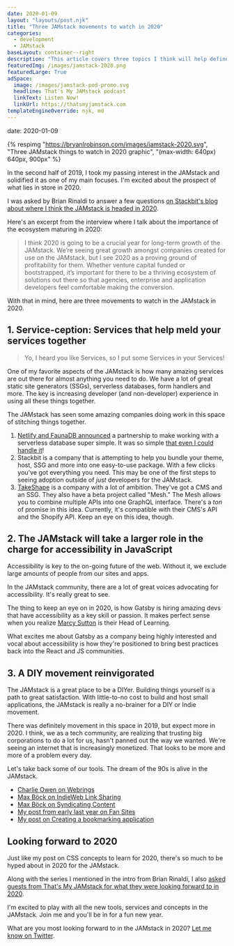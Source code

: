 ```yaml
---
date: 2020-01-09
layout: "layouts/post.njk"
title: "Three JAMstack movements to watch in 2020"
categories:
  - development
  - JAMstack
baseLayout: container--right
description: "This article covers three topics I think will help define the JAMstack in 2020."
featuredImg: /images/jamstack-2020.png
featuredLarge: True
adSpace: 
  image: /images/jamstack-pod-promo.svg
  headline: That's My JAMstack podcast
  linkText: Listen Now!
  linkUrl: https://thatsmyjamstack.com
templateEngineOverride: njk, md
---
```

date: 2020-01-09

{% respimg
    "https://bryanlrobinson.com/images/jamstack-2020.svg",
    "Three JAMstack things to watch in 2020 graphic",
    "(max-width: 640px) 640px, 900px"
%}


In the second half of 2019, I took my passing interest in the JAMstack and solidified it as one of my main focuses. I'm excited about the prospect of what lies in store in 2020.

I was asked by Brian Rinaldi to answer a few questions [on Stackbit's blog about where I think the JAMstack is headed in 2020](https://www.stackbit.com/blog/jamstack-2020-bryan-robinson/).

Here's an excerpt from the interview where I talk about the importance of the ecosystem maturing in 2020:

> I think 2020 is going to be a crucial year for long-term growth of the JAMstack. We’re seeing great growth amongst companies created for use on the JAMstack, but I see 2020 as a proving ground of profitability for them. Whether venture capital funded or bootstrapped, it’s important for there to be a thriving ecosystem of solutions out there so that agencies, enterprise and application developers feel comfortable making the conversion.

With that in mind, here are three movements to watch in the JAMstack in 2020.

## 1\. Service-ception: Services that help meld your services together

> Yo, I heard you like Services, so I put some Services in your Services!

One of my favorite aspects of the JAMstack is how many amazing services are out there for almost anything you need to do. We have a lot of great static site generators (SSGs), serverless databases, form handlers and more. The key is increasing developer (and non-developer) experience in using all these things together.

The JAMstack has seen some amazing companies doing work in this space of stitching things together.

1. [Netlify and FaunaDB announced](https://www.netlify.com/blog/2019/09/10/announcing-the-faunadb-add-on-for-netlify/) a partnership to make working with a serverless database super simple. It was so simple [that even I could handle it](https://www.smashingmagazine.com/2019/10/bookmarking-application-faunadb-netlify-11ty/)!
2. Stackbit is a company that is attempting to help you bundle your theme, host, SSG and more into one easy-to-use package. With a few clicks you've got everything you need. This may be one of the first steps to seeing adoption outside of _just_ developers for the JAMstack.
3. [TakeShape](https://www.takeshape.io/) is a company with a lot of ambition. They've got a CMS and an SSG. They also have a beta project called "Mesh." The Mesh allows you to combine multiple APIs into one GraphQL interface. There's a _ton_ of promise in this idea. Currently, it's compatible with their CMS's API and the Shopify API. Keep an eye on this idea, though.

## 2\. The JAMstack will take a larger role in the charge for accessibility in JavaScript

Accessibility is key to the on-going future of the web. Without it, we exclude large amounts of people from our sites and apps.

In the JAMstack community, there are a lot of great voices advocating for accessibility. It's really great to see.

The thing to keep an eye on in 2020, is how Gatsby is hiring amazing devs that have accessibility as a key skill or passion. It makes perfect sense when you realize [Marcy Sutton](https://marcysutton.com/) is their Head of Learning.

What excites me about Gatsby as a company being highly interested and vocal about accessibility is how they're positioned to bring best practices back into the React and JS communities.

## 3\. A DIY movement reinvigorated

The JAMstack is a great place to be a DIYer. Building things yourself is a path to great satisfaction. With little-to-no cost to build and host small applications, the JAMstack is really a no-brainer for a DIY or Indie movement.

There was definitely movement in this space in 2019, but expect more in 2020\. I think, we as a tech community, are realizing that trusting big corporations to do a lot for us, hasn't panned out the way we wanted. We're seeing an internet that is increasingly monetized. That looks to be more and more of a problem every day.

Let's take back some of our tools. The dream of the 90s is alive in the JAMstack.

* [Charlie Owen on Webrings](https://www.sonniesedge.net/posts/webrings/)
* [Max Böck on IndieWeb Link Sharing](https://mxb.dev/blog/indieweb-link-sharing/)
* [Max Böck on Syndicating Content](https://mxb.dev/blog/syndicating-content-to-twitter-with-netlify-functions/)
* [My post from early last year on Fan Sites](https://bryanlrobinson.com/blog/bring-fansites-back-to-the-web/)
* [My post on Creating a bookmarking application](https://www.smashingmagazine.com/2019/10/bookmarking-application-faunadb-netlify-11ty/)

## Looking forward to 2020

Just like my post on CSS concepts to learn for 2020, there's so much to be hyped about in 2020 for the JAMstack.

Along with the series I mentioned in the intro from Brian Rinaldi, I also [asked guests from That's My JAMstack for what they were looking forward to in 2020](https://thatsmyjamstack.com/posts/2020-jamstack-year-in-preview/).

I'm excited to play with all the new tools, services and concepts in the JAMstack. Join me and you'll be in for a fun new year.

What are you most looking forward to in the JAMstack in 2020? [Let me know on Twitter](https://twitter.com/intent/tweet?text=I'm%20looking%20forward%20to%20...&url=https://bryanlrobinson.com/blog/three-JAMstack-concepts-to-watch-in-2020/&via=brob).